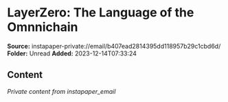 # LayerZero: The Language of the Omnnichain

**Source:** instapaper-private://email/b407ead2814395dd118957b29c1cbd6d/
**Folder:** Unread
**Added:** 2023-12-14T07:33:24




## Content
*Private content from instapaper_email*
